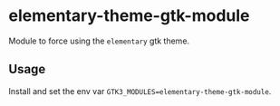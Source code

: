 # elementary-theme-gtk-module

Module to force using the `elementary` gtk theme.

## Usage

Install and set the env var `GTK3_MODULES=elementary-theme-gtk-module`.
